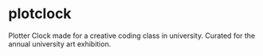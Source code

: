 # plotclock
Plotter Clock made for a creative coding class in university. Curated for the annual university art exhibition.

